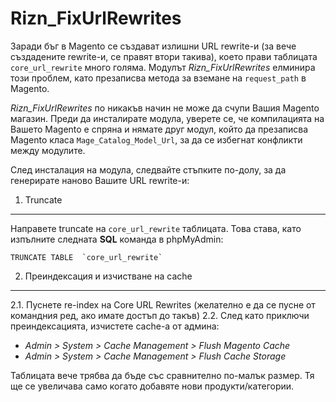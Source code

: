 Rizn_FixUrlRewrites
===================


Заради бъг в Magento се създават излишни URL rewrite-и (за вече създадените rewrite-и, се правят втори такива), което прави таблицата `core_url_rewrite` много голяма.
Модулът _Rizn_FixUrlRewrites_ елминира този проблем, като презаписва метода за вземане на `request_path` в Magento.

_Rizn_FixUrlRewrites_ по никакъв начин не може да счупи Вашия Magento магазин. Преди да инсталирате модула, уверете се, че компилацията на Вашето Magento е спряна и нямате друг модул, който да презаписва Magento класа `Mage_Catalog_Model_Url`, за да се избегнат конфликти между модулите.

След инсталация на модула, следвайте стъпките по-долу, за да генерирате наново Вашите URL rewrite-и:

1. Truncate
-----------
Направете truncate на `core_url_rewrite` таблицата. Това става, като изпълните следната **SQL** команда в phpMyAdmin:
```
TRUNCATE TABLE  `core_url_rewrite`
```

2. Преиндексация и изчистване на cache
--------------------------------------
2.1. Пуснете re-index на Core URL Rewrites (желателно е да се пусне от командния ред, ако имате достъп до такъв)
2.2. След като приключи преиндексацията, изчистете cache-а от админа:
- _Admin > System > Cache Management > Flush Magento Cache_
- _Admin > System > Cache Management > Flush Cache Storage_

Таблицата вече трябва да бъде със сравнително по-малък размер. Тя ще се увеличава само когато добавяте нови продукти/категории.
